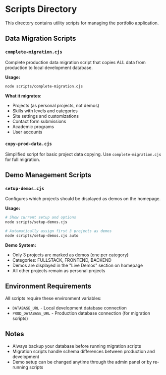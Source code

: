 # Scripts Directory

This directory contains utility scripts for managing the portfolio application.

## Data Migration Scripts

### `complete-migration.cjs`

Complete production data migration script that copies ALL data from production to local development database.

**Usage:**

```bash
node scripts/complete-migration.cjs
```

**What it migrates:**

- Projects (as personal projects, not demos)
- Skills with levels and categories
- Site settings and customizations
- Contact form submissions
- Academic programs
- User accounts

### `copy-prod-data.cjs`

Simplified script for basic project data copying. Use `complete-migration.cjs` for full migration.

## Demo Management Scripts

### `setup-demos.cjs`

Configures which projects should be displayed as demos on the homepage.

**Usage:**

```bash
# Show current setup and options
node scripts/setup-demos.cjs

# Automatically assign first 3 projects as demos
node scripts/setup-demos.cjs auto
```

**Demo System:**

- Only 3 projects are marked as demos (one per category)
- Categories: FULLSTACK, FRONTEND, BACKEND
- Demos are displayed in the "Live Demos" section on homepage
- All other projects remain as personal projects

## Environment Requirements

All scripts require these environment variables:

- `DATABASE_URL` - Local development database connection
- `PROD_DATABASE_URL` - Production database connection (for migration scripts)

## Notes

- Always backup your database before running migration scripts
- Migration scripts handle schema differences between production and development
- Demo setup can be changed anytime through the admin panel or by re-running scripts

